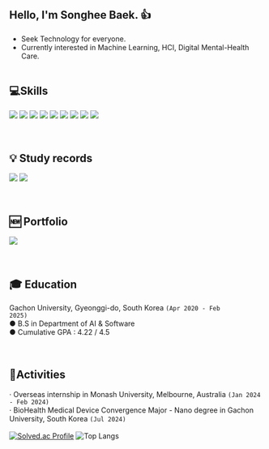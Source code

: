  
## Hello, I'm Songhee Baek. 👍
* Seek Technology for everyone. <br>
* Currently interested in Machine Learning, HCI, Digital Mental-Health Care.
<br><br>


## 💻Skills
<img src="https://img.shields.io/badge/Python-3776AB?style=flat-square&logo=python&logoColor=white"/></a>
<img src="https://img.shields.io/badge/PyTorch-0060E5?style=flat-square&logo=PyTorch&logoColor=white"/></a>
<img src="https://img.shields.io/badge/Visual Studio Code-007ACC?style=flat-square&logo=Visual Studio Code&logoColor=white"/></a>
<img src="https://img.shields.io/badge/MySQL-4479A1?style=flat-square&logo=Conda-Forge&logoColor=white"/></a>
<img src="https://img.shields.io/badge/Android Studio-3DDC84?style=flat-square&logo=Conda-Forge&logoColor=white"/></a>
<img src="https://img.shields.io/badge/Android-3DDC84?style=flat-square&logo=Android&logoColor=white"/></a>
<img src="https://img.shields.io/badge/Weights_&_Biases-FFBE00?style=flat-square&logo=WeightsAndBiases&logoColor=white"/></a>
<img src="https://img.shields.io/badge/Figma-F24E1E?style=flat-square&logo=WeightsAndBiases&logoColor=white"/></a>
<img src="https://img.shields.io/badge/Jupyter-D24939?style=flat-square&logo=WeightsAndBiases&logoColor=white"/></a>
<br><br><br>

## 💡 Study records
<a href="https://blog.naver.com/baeksh0330" target="_blank"><img src="https://img.shields.io/badge/blog-56B366?style=flat-square&logo=Blogger&logoColor=white"/></a>
<a href="https://velog.io/@baeksh0330" target="_blank"><img src="https://img.shields.io/badge/Velog-000000?style=flat-square&logo=Velog&logoColor=white"/></a>
<br><br><br>

## 🆕 Portfolio
<a href="https://thdgml33o.notion.site/f4e3b9fc343141f18eae84321b9afc39?pvs=4" target="_blank"><img src="https://img.shields.io/badge/notion-000000?style=flat-square&logo=notion&logoColor=White"/></a>
<br><br><br>

## 🎓 Education
Gachon University, Gyeonggi-do, South Korea <code>(Apr 2020 - Feb 2025)</code><br>
● B.S in Department of AI & Software <br>
● Cumulative GPA : 4.22 / 4.5
<br><br><br>

## 🏫Activities
· Overseas internship in Monash University, Melbourne, Australia <code>(Jan 2024 - Feb 2024)</code><br>
· BioHealth Medical Device Convergence Major - Nano degree in Gachon University, South Korea <code>(Jul 2024)</code><br><br>
[![Solved.ac Profile](http://mazassumnida.wtf/api/v2/generate_badge?boj=baeksh0330)](https://solved.ac/baeksh0330/)
![Top Langs](https://github-readme-stats.vercel.app/api/top-langs/?username=baeksh0330&layout=compact&theme=default)
